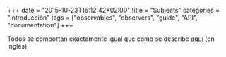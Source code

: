+++
date = "2015-10-23T16:12:42+02:00"
title = "Subjects"
categories = "introducción"
tags = ["observables", "observers", "guide", "API", "documentation"]
+++

Todos se comportan exactamente igual que como se describe [aquí](http://reactivex.io/documentation/subject.html) (en inglés)
